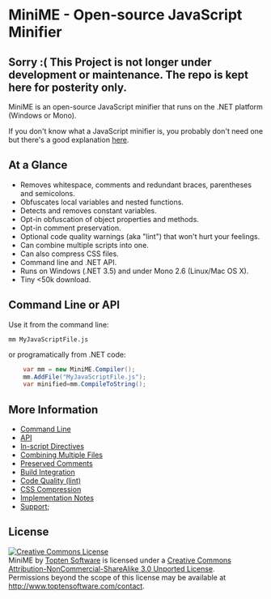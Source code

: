 # MiniME - Open-source JavaScript Minifier

## Sorry :( This Project is not longer under development or maintenance.  The repo is kept here for posterity only.

MiniME is an open-source JavaScript minifier that runs on the .NET platform (Windows or Mono).

If you don't know what a JavaScript minifier is, you probably don't need one but 
there's a good explanation [here](http://en.wikipedia.org/wiki/Minification_(programming)).

## At a Glance ##

* Removes whitespace, comments and redundant braces, parentheses and semicolons.
* Obfuscates local variables and nested functions.
* Detects and removes constant variables.
* Opt-in obfuscation of object properties and methods.
* Opt-in comment preservation.
* Optional code quality warnings (aka "lint") that won't hurt your feelings.
* Can combine multiple scripts into one.
* Can also compress CSS files.
* Command line and .NET API.
* Runs on Windows (.NET 3.5) and under Mono 2.6 (Linux/Mac OS X).
* Tiny <50k download.

## Command Line or API ##

Use it from the command line:

	mm MyJavaScriptFile.js
	
or programatically from .NET code:

```C#
	var mm = new MiniME.Compiler();
	mm.AddFile("MyJavaScriptFile.js");
	var minified=mm.CompileToString();
```

## More Information ##

* [Command Line](Doc/usage.md)
* [API](Doc/api.md)
* [In-script Directives](Doc/usage-directives.md)
* [Combining Multiple Files](Doc/usage-multifile.md)
* [Preserved Comments](Doc/usage-comments.md)
* [Build Integration](Doc/usage-build.md)
* [Code Quality (lint)](Doc/lint.md)
* [CSS Compression](Doc/css.md)
* [Implementation Notes](Doc/implementation.md)
* [Support](Doc/support.md);

## License ##


<a target="_blank" rel="license" href="http://creativecommons.org/licenses/by-nc-sa/3.0/"><img alt="Creative Commons License" style="border-width:0" src="http://i.creativecommons.org/l/by-nc-sa/3.0/88x31.png" /></a><br />MiniME by <a target="_blank" href="http://www.toptensoftware.com/minime" property="cc:attributionName" rel="cc:attributionURL">Topten Software</a> is licensed under a <a target="_blank" rel="license" href="http://creativecommons.org/licenses/by-nc-sa/3.0/">Creative Commons Attribution-NonCommercial-ShareAlike 3.0 Unported License</a>.<br />Permissions beyond the scope of this license may be available at <a target="_blank" href="http://www.toptensoftware.com/contact" rel="cc:morePermissions">http://www.toptensoftware.com/contact</a>.

